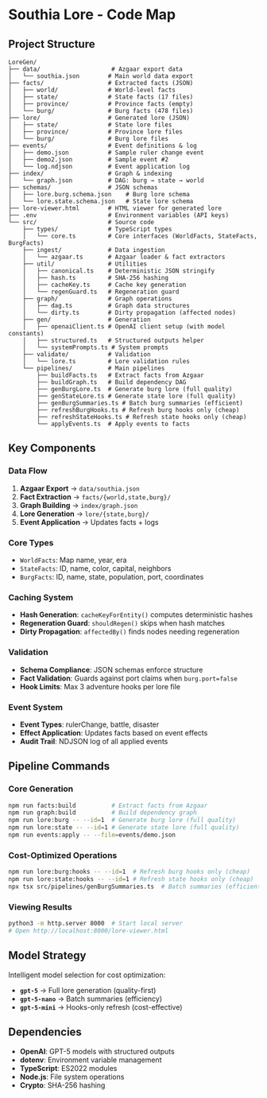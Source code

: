 # Southia Lore - Code Map

## Project Structure

```
LoreGen/
├── data/                    # Azgaar export data
│   └── southia.json        # Main world data export
├── facts/                  # Extracted facts (JSON)
│   ├── world/              # World-level facts
│   ├── state/              # State facts (17 files)
│   ├── province/           # Province facts (empty)
│   └── burg/               # Burg facts (478 files)
├── lore/                   # Generated lore (JSON)
│   ├── state/              # State lore files
│   ├── province/           # Province lore files
│   └── burg/               # Burg lore files
├── events/                 # Event definitions & log
│   ├── demo.json           # Sample ruler change event
│   ├── demo2.json          # Sample event #2
│   └── log.ndjson          # Event application log
├── index/                  # Graph & indexing
│   └── graph.json          # DAG: burg → state → world
├── schemas/                # JSON schemas
│   ├── lore.burg.schema.json    # Burg lore schema
│   └── lore.state.schema.json   # State lore schema
├── lore-viewer.html        # HTML viewer for generated lore
├── .env                    # Environment variables (API keys)
└── src/                    # Source code
    ├── types/              # TypeScript types
    │   └── core.ts         # Core interfaces (WorldFacts, StateFacts, BurgFacts)
    ├── ingest/             # Data ingestion
    │   └── azgaar.ts       # Azgaar loader & fact extractors
    ├── util/               # Utilities
    │   ├── canonical.ts    # Deterministic JSON stringify
    │   ├── hash.ts         # SHA-256 hashing
    │   ├── cacheKey.ts     # Cache key generation
    │   └── regenGuard.ts   # Regeneration guard
    ├── graph/              # Graph operations
    │   ├── dag.ts          # Graph data structures
    │   └── dirty.ts        # Dirty propagation (affected nodes)
    ├── gen/                # Generation
    │   ├── openaiClient.ts # OpenAI client setup (with model constants)
    │   ├── structured.ts   # Structured outputs helper
    │   └── systemPrompts.ts # System prompts
    ├── validate/           # Validation
    │   └── lore.ts         # Lore validation rules
    └── pipelines/          # Main pipelines
        ├── buildFacts.ts   # Extract facts from Azgaar
        ├── buildGraph.ts   # Build dependency DAG
        ├── genBurgLore.ts  # Generate burg lore (full quality)
        ├── genStateLore.ts # Generate state lore (full quality)
        ├── genBurgSummaries.ts # Batch burg summaries (efficient)
        ├── refreshBurgHooks.ts # Refresh burg hooks only (cheap)
        ├── refreshStateHooks.ts # Refresh state hooks only (cheap)
        └── applyEvents.ts  # Apply events to facts
```

## Key Components

### Data Flow
1. **Azgaar Export** → `data/southia.json`
2. **Fact Extraction** → `facts/{world,state,burg}/`
3. **Graph Building** → `index/graph.json`
4. **Lore Generation** → `lore/{state,burg}/`
5. **Event Application** → Updates facts + logs

### Core Types
- `WorldFacts`: Map name, year, era
- `StateFacts`: ID, name, color, capital, neighbors
- `BurgFacts`: ID, name, state, population, port, coordinates

### Caching System
- **Hash Generation**: `cacheKeyForEntity()` computes deterministic hashes
- **Regeneration Guard**: `shouldRegen()` skips when hash matches
- **Dirty Propagation**: `affectedBy()` finds nodes needing regeneration

### Validation
- **Schema Compliance**: JSON schemas enforce structure
- **Fact Validation**: Guards against port claims when `burg.port=false`
- **Hook Limits**: Max 3 adventure hooks per lore file

### Event System
- **Event Types**: rulerChange, battle, disaster
- **Effect Application**: Updates facts based on event effects
- **Audit Trail**: NDJSON log of all applied events

## Pipeline Commands

### Core Generation
```bash
npm run facts:build          # Extract facts from Azgaar
npm run graph:build          # Build dependency graph
npm run lore:burg -- --id=1  # Generate burg lore (full quality)
npm run lore:state -- --id=1 # Generate state lore (full quality)
npm run events:apply -- --file=events/demo.json
```

### Cost-Optimized Operations
```bash
npm run lore:burg:hooks -- --id=1  # Refresh burg hooks only (cheap)
npm run lore:state:hooks -- --id=1 # Refresh state hooks only (cheap)
npx tsx src/pipelines/genBurgSummaries.ts  # Batch summaries (efficient)
```

### Viewing Results
```bash
python3 -m http.server 8000  # Start local server
# Open http://localhost:8000/lore-viewer.html
```

## Model Strategy

Intelligent model selection for cost optimization:

- **`gpt-5`** → Full lore generation (quality-first)
- **`gpt-5-nano`** → Batch summaries (efficiency)
- **`gpt-5-mini`** → Hooks-only refresh (cost-effective)

## Dependencies

- **OpenAI**: GPT-5 models with structured outputs
- **dotenv**: Environment variable management
- **TypeScript**: ES2022 modules
- **Node.js**: File system operations
- **Crypto**: SHA-256 hashing

